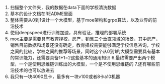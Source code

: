 1. 扫描整个文件夹，我的数据在data下面的学校清洗数据
2. 基本的设计文档在README里面
3. 整体需要从0到1设计一个大模型，基于moe架构和grpo算法，以及业界的前沿技术
4. 使用deepspeed进行训练加速，具有验证，推理的部署系统
5. moe主要是需要具有教育择校，房产，销售三个垂直领域的场景，其中房产，销售目前数据和场景还没有确定，教育择校需要能够满足学校信息咨询，学校之间的比较，学校之间的推荐等场景，同时这个从0到1的大模型需要具有基本的常识能力，还需要具备1+1=2这些基本的通用知识
6.最终需要产出两个模型，一个是使用思维链训练出的大模型，一个是不使用思维链的
7.还有哪些前沿技术的也可以放进去
8. 我只有一块4090显卡，最多有一块v100或者8卡a10机器